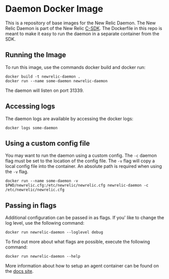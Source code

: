 # Daemon Docker Image

This is a repository of base images for the New Relic Daemon. The New Relic Daemon is part of the New Relic [C-SDK](https://github.com/newrelic/c-sdk). The Dockerfile in this repo is meant to make it easy to run the daemon in a separate container from the SDK.

## Running the Image
To run this image, use the commands docker build and docker run:
```
docker build -t newrelic-daemon .
docker run --name some-daemon newrelic-daemon
```

The daemon will listen on port 31339.

## Accessing logs

The daemon logs are available by accessing the docker logs:

```
docker logs some-daemon
```

## Using a custom config file

You may want to run the daemon using a custom config. The `-c` daemon flag must
be set to the location of the config file. The `-v` flag will copy a local
config file into the container. An absolute path is required when using the `-v`
flag.
```
docker run --name some-daemon -v $PWD/newrelic.cfg:/etc/newrelic/newrelic.cfg newrelic-daemon -c /etc/newrelic/newrelic.cfg
```

## Passing in flags
Additional configuration can be passed in as flags. If you' like to
change the log level, use the following command:
```
docker run newrelic-daemon --loglevel debug
```
To find out more about what flags are possible, execute the following command:
```
docker run newrelic-daemon --help
```


More information about how to setup an agent container can be found on the
[docs site](https://docs.newrelic.com/docs/agents/c-sdk/install-configure/docker-other-container-environments-install-c-sdk).
